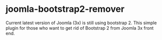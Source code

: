 # joomla-bootstrap2-remover
Current latest version of Joomla (3x) is still using bootstrap 2. 
This simple plugin for those who want to get rid of Bootstrap 2 from Joomla 3x front end.
